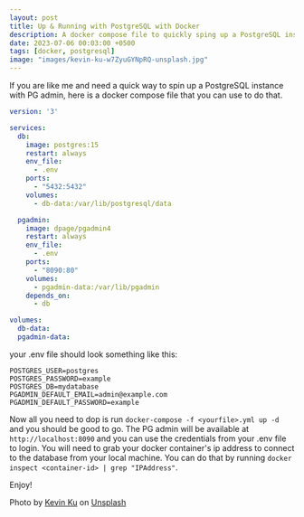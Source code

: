 ```yaml
---
layout: post
title: Up & Running with PostgreSQL with Docker
description: A docker compose file to quickly sping up a PostgreSQL instance with PG admin
date: 2023-07-06 00:03:00 +0500
tags: [docker, postgresql]
image: "images/kevin-ku-w7ZyuGYNpRQ-unsplash.jpg"
---
```

If you are like me and need a quick way to spin up a PostgreSQL instance with PG admin, here is a docker compose file that you can use to do that. 

```yaml
version: '3'

services:
  db:
    image: postgres:15
    restart: always
    env_file:
      - .env
    ports:
      - "5432:5432"
    volumes:
      - db-data:/var/lib/postgresql/data

  pgadmin:
    image: dpage/pgadmin4
    restart: always
    env_file:
      - .env
    ports:
      - "8090:80"
    volumes:
      - pgadmin-data:/var/lib/pgadmin
    depends_on:
      - db

volumes:
  db-data:
  pgadmin-data:
```


your .env file should look something like this:

```
POSTGRES_USER=postgres
POSTGRES_PASSWORD=example
POSTGRES_DB=mydatabase
PGADMIN_DEFAULT_EMAIL=admin@example.com
PGADMIN_DEFAULT_PASSWORD=example
```

Now all you need to dop is run `docker-compose -f <yourfile>.yml up -d` and you should be good to go. The PG admin will be available at `http://localhost:8090` and you can use the credentials from your .env file to login. You will need to grab your docker container's ip address to connect to the database from your local machine. You can do that by running `docker inspect <container-id> | grep "IPAddress"`.

Enjoy!


Photo by <a href="https://unsplash.com/@ikukevk?utm_source=unsplash&utm_medium=referral&utm_content=creditCopyText">Kevin Ku</a> on <a href="https://unsplash.com/photos/w7ZyuGYNpRQ?utm_source=unsplash&utm_medium=referral&utm_content=creditCopyText">Unsplash</a>
  
